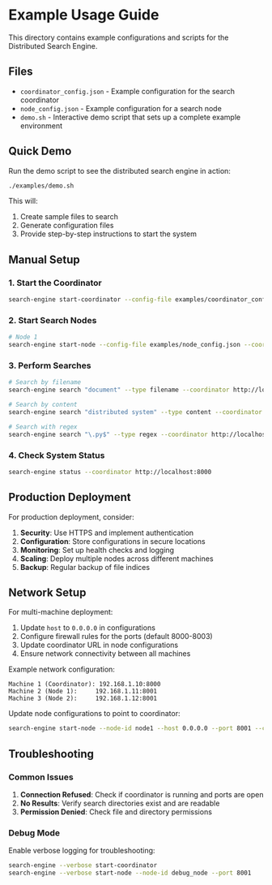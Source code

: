 # Example Usage Guide

This directory contains example configurations and scripts for the Distributed Search Engine.

## Files

- `coordinator_config.json` - Example configuration for the search coordinator
- `node_config.json` - Example configuration for a search node
- `demo.sh` - Interactive demo script that sets up a complete example environment

## Quick Demo

Run the demo script to see the distributed search engine in action:

```bash
./examples/demo.sh
```

This will:
1. Create sample files to search
2. Generate configuration files
3. Provide step-by-step instructions to start the system

## Manual Setup

### 1. Start the Coordinator

```bash
search-engine start-coordinator --config-file examples/coordinator_config.json
```

### 2. Start Search Nodes

```bash
# Node 1
search-engine start-node --config-file examples/node_config.json --coordinator http://localhost:8000
```

### 3. Perform Searches

```bash
# Search by filename
search-engine search "document" --type filename --coordinator http://localhost:8000

# Search by content
search-engine search "distributed system" --type content --coordinator http://localhost:8000

# Search with regex
search-engine search "\.py$" --type regex --coordinator http://localhost:8000
```

### 4. Check System Status

```bash
search-engine status --coordinator http://localhost:8000
```

## Production Deployment

For production deployment, consider:

1. **Security**: Use HTTPS and implement authentication
2. **Configuration**: Store configurations in secure locations
3. **Monitoring**: Set up health checks and logging
4. **Scaling**: Deploy multiple nodes across different machines
5. **Backup**: Regular backup of file indices

## Network Setup

For multi-machine deployment:

1. Update `host` to `0.0.0.0` in configurations
2. Configure firewall rules for the ports (default 8000-8003)
3. Update coordinator URL in node configurations
4. Ensure network connectivity between all machines

Example network configuration:

```
Machine 1 (Coordinator): 192.168.1.10:8000
Machine 2 (Node 1):     192.168.1.11:8001
Machine 3 (Node 2):     192.168.1.12:8001
```

Update node configurations to point to coordinator:
```bash
search-engine start-node --node-id node1 --host 0.0.0.0 --port 8001 --coordinator http://192.168.1.10:8000
```

## Troubleshooting

### Common Issues

1. **Connection Refused**: Check if coordinator is running and ports are open
2. **No Results**: Verify search directories exist and are readable
3. **Permission Denied**: Check file and directory permissions

### Debug Mode

Enable verbose logging for troubleshooting:

```bash
search-engine --verbose start-coordinator
search-engine --verbose start-node --node-id debug_node --port 8001
```